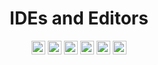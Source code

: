 <div align="center">

# IDEs and Editors

<a href="https://www.eclipse.org/downloads/"><img src="https://img.shields.io/badge/Eclipse-FE7A16.svg?style=flat&logo=Eclipse&logoColor=white" height="22" alt="Eclipse"/></a>
<a href="https://netbeans.apache.org"><img src="https://img.shields.io/badge/NetBeansIDE-1B6AC6.svg?style=flat&logo=apache-netbeans-ide&logoColor=white" height="22" alt="NetbeansIDE"/></a>
<a href="https://code.visualstudio.com"><img src="https://img.shields.io/badge/Visual%20Studio%20Code-0078d7.svg?style=flat&logo=visual-studio-code&logoColor=white" height="22" alt="VSCode"/></a>
<a href="https://visualstudio.microsoft.com/pt-br/"><img src="https://img.shields.io/badge/Visual%20Studio-5C2D91.svg?style=flat&logo=visual-studio&logoColor=white" height="22" alt="VisualStudio"/></a>
<a href="https://notepad-plus-plus.org"><img src="https://img.shields.io/badge/Notepad++-90E59A.svg?style=flat&logo=notepad%2b%2b&logoColor=black" height="22" alt="Notepad++"/></a>
<a href="https://www.sublimetext.com"><img src="https://img.shields.io/badge/Sublime_Text-%23575757.svg?style=flat&logo=sublime-text&logoColor=important" height="22" alt="SublimeText"/></a>

</div>
